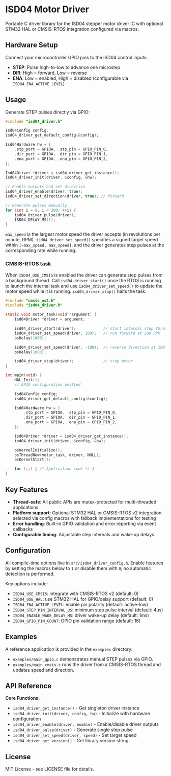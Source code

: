 # ISD04 Motor Driver

Portable C driver library for the ISD04 stepper motor driver IC with optional STM32 HAL or CMSIS-RTOS integration configured via macros.

## Hardware Setup

Connect your microcontroller GPIO pins to the ISD04 control inputs:
- **STEP**: Pulse high-to-low to advance one microstep
- **DIR**: High = forward, Low = reverse  
- **ENA**: Low = enabled, High = disabled (configurable via `ISD04_ENA_ACTIVE_LEVEL`)

## Usage
Generate STEP pulses directly via GPIO:

```c
#include "isd04_driver.h"

Isd04Config config;
isd04_driver_get_default_config(&config);

Isd04Hardware hw = {
    .stp_port = GPIOA, .stp_pin = GPIO_PIN_0,
    .dir_port = GPIOA, .dir_pin = GPIO_PIN_1,
    .ena_port = GPIOA, .ena_pin = GPIO_PIN_2,
};

Isd04Driver *driver = isd04_driver_get_instance();
isd04_driver_init(driver, &config, &hw);

// Enable outputs and set direction
isd04_driver_enable(driver, true);
isd04_driver_set_direction(driver, true); // forward

// Generate pulses manually
for (int i = 0; i < 200; ++i) {
    isd04_driver_pulse(driver);
    ISD04_DELAY_MS(1);
}
```

`max_speed` is the largest motor speed the driver accepts (in revolutions per
minute, RPM). `isd04_driver_set_speed()` specifies a signed target speed within
`[-max_speed, max_speed]`, and the driver generates step pulses at the
corresponding rate while running.

### CMSIS-RTOS task

When `ISD04_USE_CMSIS` is enabled the driver can generate step pulses from a
background thread. Call `isd04_driver_start()` once the RTOS is running to
launch the internal task and use `isd04_driver_set_speed()` to update the motor
speed while it is running. `isd04_driver_stop()` halts the task.

```c
#include "cmsis_os2.h"
#include "isd04_driver.h"

static void motor_task(void *argument) {
    Isd04Driver *driver = argument;

    isd04_driver_start(driver);            // start internal step thread
    isd04_driver_set_speed(driver, 100);   // run forward at 100 RPM
    osDelay(1000);

    isd04_driver_set_speed(driver, -100);  // reverse direction at 100 RPM
    osDelay(1000);

    isd04_driver_stop(driver);             // stop motor
}

int main(void) {
    HAL_Init();
    // GPIO configuration omitted

    Isd04Config config;
    isd04_driver_get_default_config(&config);

    Isd04Hardware hw = {
        .stp_port = GPIOA, .stp_pin = GPIO_PIN_0,
        .dir_port = GPIOA, .dir_pin = GPIO_PIN_1,
        .ena_port = GPIOA, .ena_pin = GPIO_PIN_2,
    };

    Isd04Driver *driver = isd04_driver_get_instance();
    isd04_driver_init(driver, &config, &hw);

    osKernelInitialize();
    osThreadNew(motor_task, driver, NULL);
    osKernelStart();

    for (;;) { /* Application code */ }
}
```

## Key Features

- **Thread-safe**: All public APIs are mutex-protected for multi-threaded applications
- **Platform support**: Optional STM32 HAL or CMSIS-RTOS v2 integration selected via config macros with fallback implementations for testing
- **Error handling**: Built-in GPIO validation and error reporting via event callbacks
- **Configurable timing**: Adjustable step intervals and wake-up delays

## Configuration

All compile-time options live in `src/isd04_driver_config.h`. Enable features by
setting the macros below to `1` or disable them with `0`; no automatic detection
is performed.

Key options include:
- `ISD04_USE_CMSIS`: integrate with CMSIS-RTOS v2 (default: 0)
- `ISD04_USE_HAL`: use STM32 HAL for GPIO/delay support (default: 0)
- `ISD04_ENA_ACTIVE_LEVEL`: enable pin polarity (default: active-low)
- `ISD04_STEP_MIN_INTERVAL_US`: minimum step pulse interval (default: 4μs)
- `ISD04_ENABLE_WAKE_DELAY_MS`: driver wake-up delay (default: 1ms)
- `ISD04_GPIO_PIN_COUNT`: GPIO pin validation range (default: 16)

## Examples

A reference application is provided in the `examples` directory:

- `examples/main_gpio.c` demonstrates manual STEP pulses via GPIO.
- `examples/main_cmsis.c` runs the driver from a CMSIS-RTOS thread and updates speed and direction.

## API Reference

**Core Functions:**
- `isd04_driver_get_instance()` - Get singleton driver instance
- `isd04_driver_init(driver, config, hw)` - Initialize with hardware configuration
- `isd04_driver_enable(driver, enable)` - Enable/disable driver outputs
- `isd04_driver_pulse(driver)` - Generate single step pulse
- `isd04_driver_set_speed(driver, speed)` - Set target speed
- `isd04_driver_get_version()` - Get library version string

## License

MIT License - see LICENSE file for details.

